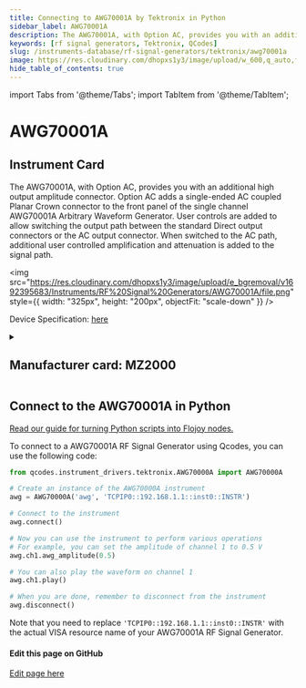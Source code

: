 ```yaml
---
title: Connecting to AWG70001A by Tektronix in Python
sidebar_label: AWG70001A
description: The AWG70001A, with Option AC, provides you with an additional high output amplitude connector. Option AC adds a single-ended AC coupled Planar Crown connector to the front panel of the single channel AWG70001A Arbitrary Waveform Generator. User controls are added to allow switching the output path between the standard Direct output connectors or the AC output connector. When switched to the AC path, additional user controlled amplification and attenuation is added to the signal path.
keywords: [rf signal generators, Tektronix, QCodes]
slug: /instruments-database/rf-signal-generators/tektronix/awg70001a
image: https://res.cloudinary.com/dhopxs1y3/image/upload/w_600,q_auto,f_auto/e_bgremoval/v1692395683/Instruments/RF%20Signal%20Generators/AWG70001A/file.jpg
hide_table_of_contents: true
---
```


import Tabs from '@theme/Tabs';
import TabItem from '@theme/TabItem';

# AWG70001A

## Instrument Card

<div className="flex">

<div>

The AWG70001A, with Option AC, provides you with an additional high output amplitude connector. Option AC adds a single-ended AC coupled Planar Crown connector to the front panel of the single channel AWG70001A Arbitrary Waveform Generator. User controls are added to allow switching the output path between the standard Direct output connectors or the AC output connector. When switched to the AC path, additional user controlled amplification and attenuation is added to the signal path.

</div>

<img src="https://res.cloudinary.com/dhopxs1y3/image/upload/e_bgremoval/v1692395683/Instruments/RF%20Signal%20Generators/AWG70001A/file.png" style={{ width: "325px", height: "200px", objectFit: "scale-down" }} />

</div>

<div className="flex text-center">

<p>Device Specification: <a target="\_blank" href="/instruments-database/all-instruments/">here</a></p>

</div>

<details style={{ marginTop: "15px"}}>
<summary><h2>Manufacturer card: MZ2000</h2></summary>

<img src="https://res.cloudinary.com/dhopxs1y3/image/upload/v1692806108/Instruments/Vendor%20Logos/Tektronix.png" style={{ width: "100%", height: "170px",objectFit: "scale-down" }} />

Tektronix, Inc., historically widely known as Tek, is an American company best known for manufacturing test and measurement devices such as [oscilloscopes](https://en.wikipedia.org/wiki/Oscilloscope), [logic analyzers](https://en.wikipedia.org/wiki/Logic_analyzer), and video and mobile test protocol equipment.

<ul>
  <li>Headquarters: USA</li>
  <li>Yearly Revenue (millions, USD): 5800.0</li>
  <li>Vendor Website: <a href="https://www.tek.com/en">here</a></li>
</ul>
</details>

## Connect to the AWG70001A in Python

[Read our guide for turning Python scripts into Flojoy nodes.](https://docs.flojoy.ai/custom-nodes/creating-custom-node/)
<Tabs>

<TabItem value="Flojoy" label="Flojoy" className="flojoy-instrument-tabs">

<NodeCardCollection category='WIDGET2000' manufacturer='MZ2000'></NodeCardCollection>

</TabItem>
<TabItem value="QCodes" label="QCodes">

To connect to a AWG70001A RF Signal Generator using Qcodes, you can use the following code:

```python
from qcodes.instrument_drivers.tektronix.AWG70000A import AWG70000A

# Create an instance of the AWG70000A instrument
awg = AWG70000A('awg', 'TCPIP0::192.168.1.1::inst0::INSTR')

# Connect to the instrument
awg.connect()

# Now you can use the instrument to perform various operations
# For example, you can set the amplitude of channel 1 to 0.5 V
awg.ch1.awg_amplitude(0.5)

# You can also play the waveform on channel 1
awg.ch1.play()

# When you are done, remember to disconnect from the instrument
awg.disconnect()
```

Note that you need to replace `'TCPIP0::192.168.1.1::inst0::INSTR'` with the actual VISA resource name of your AWG70001A RF Signal Generator.

</TabItem>
</Tabs>
<SectionBreak />

[//]: # (Edit page on GitHub)

#### Edit this page on GitHub

[Edit page here](https://github.com/flojoy-ai/docs/blob/main/docs/instruments-database/RF%20Signal%20Generators/AWG70001A/AWG70001A.md)

